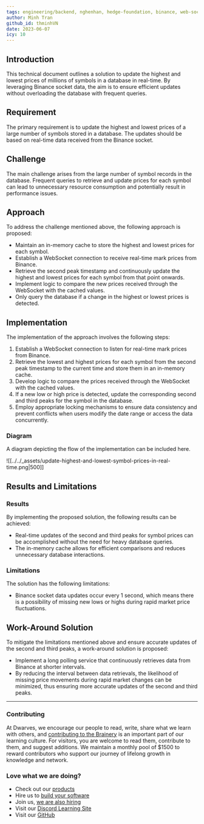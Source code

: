 ```yaml
---
tags: engineering/backend, nghenhan, hedge-foundation, binance, web-socket
author: Minh Tran
github_id: thminhVN
date: 2023-06-07
icy: 10
---
```


## Introduction

This technical document outlines a solution to update the highest and lowest prices of millions of symbols in a database in real-time. By leveraging Binance socket data, the aim is to ensure efficient updates without overloading the database with frequent queries.

## Requirement

The primary requirement is to update the highest and lowest prices of a large number of symbols stored in a database. The updates should be based on real-time data received from the Binance socket.

## Challenge

The main challenge arises from the large number of symbol records in the database. Frequent queries to retrieve and update prices for each symbol can lead to unnecessary resource consumption and potentially result in performance issues.

## Approach

To address the challenge mentioned above, the following approach is proposed:

- Maintain an in-memory cache to store the highest and lowest prices for each symbol.
- Establish a WebSocket connection to receive real-time mark prices from Binance.
- Retrieve the second peak timestamp and continuously update the highest and lowest prices for each symbol from that point onwards.
- Implement logic to compare the new prices received through the WebSocket with the cached values.
- Only query the database if a change in the highest or lowest prices is detected.

## Implementation

The implementation of the approach involves the following steps:

1. Establish a WebSocket connection to listen for real-time mark prices from Binance.
2. Retrieve the lowest and highest prices for each symbol from the second peak timestamp to the current time and store them in an in-memory cache.
3. Develop logic to compare the prices received through the WebSocket with the cached values.
4. If a new low or high price is detected, update the corresponding second and third peaks for the symbol in the database.
5. Employ appropriate locking mechanisms to ensure data consistency and prevent conflicts when users modify the date range or access the data concurrently.

### Diagram

A diagram depicting the flow of the implementation can be included here.

![[../../_assets/update-highest-and-lowest-symbol-prices-in-real-time.png|500]]

## Results and Limitations

### Results

By implementing the proposed solution, the following results can be achieved:

- Real-time updates of the second and third peaks for symbol prices can be accomplished without the need for heavy database queries.
- The in-memory cache allows for efficient comparisons and reduces unnecessary database interactions.

### Limitations

The solution has the following limitations:

- Binance socket data updates occur every 1 second, which means there is a possibility of missing new lows or highs during rapid market price fluctuations.

## Work-Around Solution

To mitigate the limitations mentioned above and ensure accurate updates of the second and third peaks, a work-around solution is proposed:

- Implement a long polling service that continuously retrieves data from Binance at shorter intervals.
- By reducing the interval between data retrievals, the likelihood of missing price movements during rapid market changes can be minimized, thus ensuring more accurate updates of the second and third peaks.

---
<!-- CTA -->
### Contributing

At Dwarves, we encourage our people to read, write, share what we learn with others, and [contributing to the Brainery](./CONTRIBUTING.md) is an important part of our learning culture. For visitors, you are welcome to read them, contribute to them, and suggest additions. We maintain a monthly pool of $1500 to reward contributors who support our journey of lifelong growth in knowledge and network.

### Love what we are doing?

- Check out our [products](https://superbits.co)
- Hire us to [build your software](https://d.foundation)
- Join us, [we are also hiring](https://github.com/dwarvesf/WeAreHiring)
- Visit our [Discord Learning Site](https://discord.gg/dzNBpNTVEZ)
- Visit our [GitHub](https://github.com/dwarvesf)